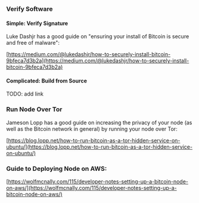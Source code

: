 ### Verify Software


#### Simple: Verify Signature
Luke Dashjr has a good guide on "ensuring your install of Bitcoin is secure and free of malware":

[https://medium.com/@lukedashjr/how-to-securely-install-bitcoin-9bfeca7d3b2a](https://medium.com/@lukedashjr/how-to-securely-install-bitcoin-9bfeca7d3b2a)

#### Complicated: Build from Source
TODO: add link

### Run Node Over Tor
Jameson Lopp has a good guide on increasing the privacy of your node (as well as the Bitcoin network in general) by running your node over Tor:

[https://blog.lopp.net/how-to-run-bitcoin-as-a-tor-hidden-service-on-ubuntu/](https://blog.lopp.net/how-to-run-bitcoin-as-a-tor-hidden-service-on-ubuntu/)

### Guide to Deploying Node on AWS:
[https://wolfmcnally.com/115/developer-notes-setting-up-a-bitcoin-node-on-aws/](https://wolfmcnally.com/115/developer-notes-setting-up-a-bitcoin-node-on-aws/)

